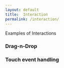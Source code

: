 ```yaml
---
layout: default
title:  Interaction
permalink: /interaction/
---
```

Examples of Interactions

### Drag-n-Drop

### Touch event handling
